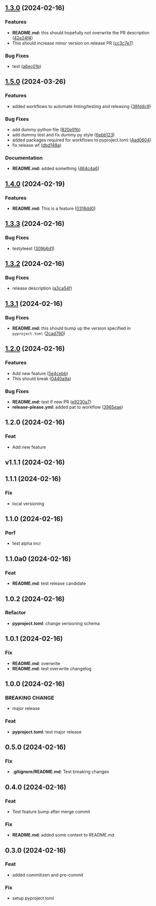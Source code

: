 ## [1.3.0](https://github.com/MaxDall/test-commitizen/compare/v1.2.0...v1.3.0) (2024-02-16)


### Features

* **README.md:** this should hopefully not overwrite the PR description ([42e24f4](https://github.com/MaxDall/test-commitizen/commit/42e24f405163c7bcb0f5ff0e8bbdd6e4ac401545))
* This should increase minor version on release PR ([cc3c7e7](https://github.com/MaxDall/test-commitizen/commit/cc3c7e71a8a3dfade30993f7cf0fb02504d77850))


### Bug Fixes

* test ([a6ec01b](https://github.com/MaxDall/test-commitizen/commit/a6ec01b69d0ca6dbf69da08ba3e1acb5094330cc))

## [1.5.0](https://github.com/MaxDall/test-commitizen/compare/v1.4.0...v1.5.0) (2024-03-26)


### Features

* added workflows to automate linting/testing and releasing ([38fddc9](https://github.com/MaxDall/test-commitizen/commit/38fddc9586d0b899daddf27f43924f9cc04d3764))


### Bug Fixes

* add dummy python file ([820e91b](https://github.com/MaxDall/test-commitizen/commit/820e91b436429997d893bde7763bea8ccae3d101))
* add dummy test and fix dummy py style ([6ebb123](https://github.com/MaxDall/test-commitizen/commit/6ebb123fda5558de431ef93fec6e5142ec9434ea))
* added packages required for workflows to pyproject.toml ([4ad0604](https://github.com/MaxDall/test-commitizen/commit/4ad06041f45f12882b2b4f26a448d6db128a972b))
* fix release wf ([dbd148a](https://github.com/MaxDall/test-commitizen/commit/dbd148a718ababe209f2c5195ce1784c4c489dd0))


### Documentation

* **README.md:** added something ([464c4a6](https://github.com/MaxDall/test-commitizen/commit/464c4a6433de4e55c1f9b3c3dd04ada465f3c55a))

## [1.4.0](https://github.com/MaxDall/test-commitizen/compare/v1.3.3...v1.4.0) (2024-02-19)


### Features

* **README.md:** This is a feature ([0318dd0](https://github.com/MaxDall/test-commitizen/commit/0318dd0d3c17d07cc7fffd69e72d6d2d045644a9))

## [1.3.3](https://github.com/MaxDall/test-commitizen/compare/v1.3.2...v1.3.3) (2024-02-16)


### Bug Fixes

* testyteest ([309b6d1](https://github.com/MaxDall/test-commitizen/commit/309b6d1a0dcd1a1842c888d252a27595d31eeef1))

## [1.3.2](https://github.com/MaxDall/test-commitizen/compare/v1.3.1...v1.3.2) (2024-02-16)


### Bug Fixes

* release description ([a3ca54f](https://github.com/MaxDall/test-commitizen/commit/a3ca54f899e15f8d8f454281765f382363292d6c))

## [1.3.1](https://github.com/MaxDall/test-commitizen/compare/v1.3.0...v1.3.1) (2024-02-16)


### Bug Fixes

* **README.md:** this should bump up the version specified in `pyproject.toml` ([2cad790](https://github.com/MaxDall/test-commitizen/commit/2cad790916d0d9e93cb686518bd860badee980de))

## [1.2.0](https://github.com/MaxDall/test-commitizen/compare/v1.1.1...v1.2.0) (2024-02-16)


### Features

* Add new feature ([5e4cebb](https://github.com/MaxDall/test-commitizen/commit/5e4cebbd9240e1e0c9b64996a95451a605d3b517))
* This should break ([0440a9a](https://github.com/MaxDall/test-commitizen/commit/0440a9a233612782eb830097f1a614a8b596fd08))


### Bug Fixes

* **README.md:** test if new PR ([e9230a7](https://github.com/MaxDall/test-commitizen/commit/e9230a7c9b60b030a93a6f586b5d4c44c3d039b1))
* **release-please.yml:** added pat to workflow ([3965eae](https://github.com/MaxDall/test-commitizen/commit/3965eae90291785c8acb40cb3d9001c6c3b53d47))

## 1.2.0 (2024-02-16)

### Feat

- Add new feature

## v1.1.1 (2024-02-16)

## 1.1.1 (2024-02-16)

### Fix

- local versioning

## 1.1.0 (2024-02-16)

### Perf

- test alpha incr

## 1.1.0a0 (2024-02-16)

### Feat

- **README.md**: test release candidate

## 1.0.2 (2024-02-16)

### Refactor

- **pyproject.toml**: change versioning schema

## 1.0.1 (2024-02-16)

### Fix

- **README.md**: overwrite
- **README.md**: test overwrite changelog

## 1.0.0 (2024-02-16)

### BREAKING CHANGE

- major release

### Feat

- **pyproject.toml**: test major release

## 0.5.0 (2024-02-16)

### Fix

- **.gitignore/README.md**: Test breaking changes

## 0.4.0 (2024-02-16)

### Feat

- Test feature bump after merge commit

### Fix

- **README.md**: added some context to README.md

## 0.3.0 (2024-02-16)

### Feat

- added commitizen and pre-commit

### Fix

- setup pyproject.toml
